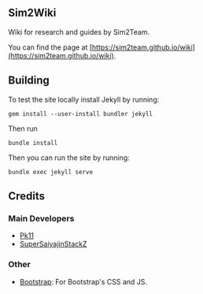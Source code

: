 ## Sim2Wiki

Wiki for research and guides by Sim2Team.

You can find the page at [https://sim2team.github.io/wiki](https://sim2team.github.io/wiki).


## Building

To test the site locally install Jekyll by running:
```
gem install --user-install bundler jekyll
```
Then run
```
bundle install
```
Then you can run the site by running:
```
bundle exec jekyll serve
```

## Credits

### Main Developers
- [Pk11](https://github.com/Epicpkmn11)
- [SuperSaiyajinStackZ](https://github.com/SuperSaiyajinStackZ)

### Other
- [Bootstrap](https://getbootstrap.com/): For Bootstrap's CSS and JS.